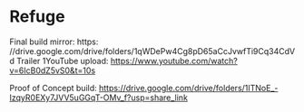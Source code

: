 # Refuge
Final build mirror: https: //drive.google.com/drive/folders/1qWDePw4Cg8pD65aCcJvwfTi9Cq34CdVd
Trailer 1YouTube upload: https://www.youtube.com/watch?v=6IcB0dZ5vS0&t=10s


Proof of Concept build: https://drive.google.com/drive/folders/1ITNoE_-IzqyR0EXy7JVV5uGGqT-OMv_f?usp=share_link
